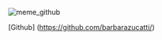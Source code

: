 ![meme_github](https://user-images.githubusercontent.com/76439488/171728903-3fa095d4-431e-453d-8b35-cfdf9e73eb6b.jpg)

[Github] (https://github.com/barbarazucatti/)
